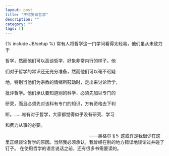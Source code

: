 ```yaml
---
layout: post
title: "不得妄谈哲学"
description: ""
category: ""
tags: []
---
```

{% include JB/setup %}
常有人将哲学这一门学问看得太轻易，他们虽从未致力于

哲学，然而他们可以高谈哲学，好象非常内行的样子。他

们对于哲学的常识还无充分准备，然而他们可以毫不迟疑

地，特别当他们为宗教的情绪所鼓动时，走出来讨论哲学，

批评哲学。他们承认要知道别的科学，必须先加以专门的

研究，而且必须先对该科有专门的知识，方有资格去下判

断。……唯有对于哲学，大家都觉得似乎没有研究、学习

和费力从事的必要。

　　　　　　　　　　　　　　　　　　　——黑格尔  §５ 
这或许是我很少在这里正经谈论哲学的原因。当然我必须承认，我曾经在别的地方错误地谈论过并碰了钉子。
在使用哲学的语言说话之前，还有很多书需要读的。